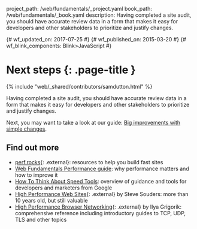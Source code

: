 project_path: /web/fundamentals/_project.yaml
book_path: /web/fundamentals/_book.yaml
description: Having completed a site audit, you should have accurate review data in a form that makes it easy for developers and other stakeholders to prioritize and justify changes.

{# wf_updated_on: 2017-07-25 #}
{# wf_published_on: 2015-03-20 #}
{# wf_blink_components: Blink>JavaScript #}

# Next steps {: .page-title }

{% include "web/_shared/contributors/samdutton.html" %}


Having completed a site audit, you should have accurate review data in a form that makes it easy for
developers and other stakeholders to prioritize and justify changes.

Next, you may want to take a look at our guide:
[Big improvements with simple changes](https://docs.google.com/document/d/1Pk9W5uitZySdhfRZq5Yjrr24B5eW-XzXzcIv9ZHIsfk/edit#).

## Find out more

* [perf.rocks](http://perf.rocks/articles){: .external}: resources to help you build fast sites
* [Web Fundamentals Performance guide](https://developers.google.com/web/fundamentals/performance):
why performance matters and how to improve it
* [How To Think About Speed Tools](https://developers.google.com/web/fundamentals/performance/speed-tools/):
overview of guidance and tools for developers and marketers from Google
* [High Performance Web Sites](http://stevesouders.com/hpws/){: .external} by Steve Souders: more
than 10 years old, but still valuable
* [High Performance Browser Networking](https://hpbn.co/){: .external} by Ilya Grigorik:
comprehensive reference including introductory guides to TCP, UDP, TLS and other topics
